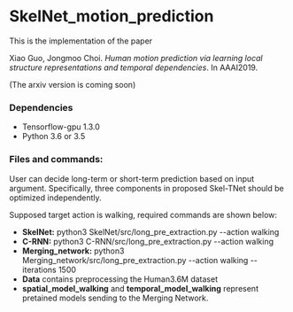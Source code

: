 # SkelNet_motion_prediction
This is the implementation of the paper 

Xiao Guo, Jongmoo Choi. *Human motion prediction via learning local structure representations and temporal dependencies*. In AAAI2019.

(The arxiv version is coming soon)

### Dependencies
* Tensorflow-gpu 1.3.0 
* Python 3.6 or 3.5 

### Files and commands:
User can decide long-term or short-term prediction based on input argument. Specifically, three components in proposed Skel-TNet should be optimized independently. 

Supposed target action is walking, required commands are shown below: 
* **SkelNet:** python3 SkelNet/src/long_pre_extraction.py --action walking
* **C-RNN:** python3 C-RNN/src/long_pre_extraction.py --action walking
* **Merging_network:** python3 Merging_network/src/long_pre_extraction.py --action walking --iterations 1500 
* **Data** contains preprocessing the Human3.6M dataset
* **spatial_model_walking** and **temporal_model_walking** represent pretained models sending to the Merging Network.


